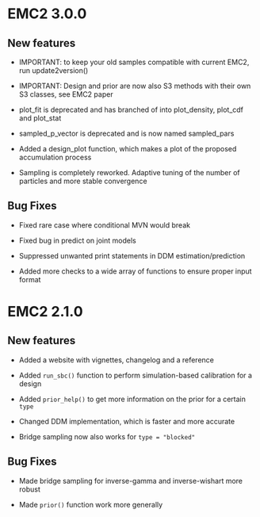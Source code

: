 # EMC2 3.0.0

## New features

* IMPORTANT: to keep your old samples compatible with current EMC2, run update2version(<name of old samples>)

* IMPORTANT: Design and prior are now also S3 methods with their own S3 classes, see EMC2 paper

* plot_fit is deprecated and has branched of into plot_density, plot_cdf and plot_stat

* sampled_p_vector is deprecated and is now named sampled_pars

* Added a design_plot function, which makes a plot of the proposed accumulation process

* Sampling is completely reworked. Adaptive tuning of the number of particles 
and more stable convergence

## Bug Fixes

* Fixed rare case where conditional MVN would break

* Fixed bug in predict on joint models

* Suppressed unwanted print statements in DDM estimation/prediction

* Added more checks to a wide array of functions to ensure proper input format

# EMC2 2.1.0

## New features 

* Added a website with vignettes, changelog and a reference

* Added `run_sbc()` function to perform simulation-based calibration for a design

* Added `prior_help()` to get more information on the prior for a certain `type`

* Changed DDM implementation, which is faster and more accurate

* Bridge sampling now also works for `type = "blocked"`

## Bug Fixes

* Made bridge sampling for inverse-gamma and inverse-wishart more robust

* Made `prior()` function work more generally
